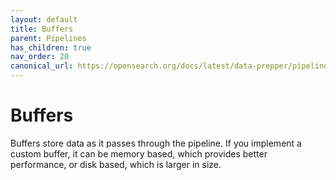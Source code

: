 ```yaml
---
layout: default
title: Buffers
parent: Pipelines
has_children: true
nav_order: 20
canonical_url: https://opensearch.org/docs/latest/data-prepper/pipelines/configuration/buffers/buffers/
---
```


# Buffers

Buffers store data as it passes through the pipeline. If you implement a custom buffer, it can be memory based, which provides better performance, or disk based, which is larger in size.